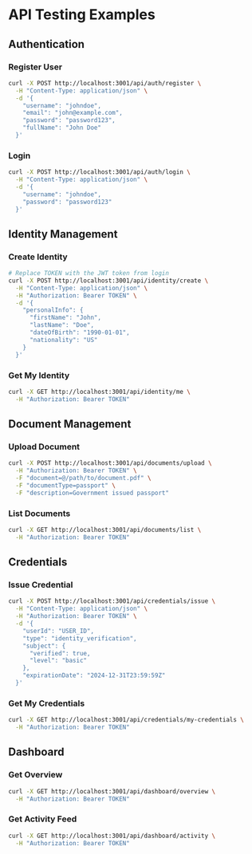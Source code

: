 # API Testing Examples

## Authentication

### Register User
```bash
curl -X POST http://localhost:3001/api/auth/register \
  -H "Content-Type: application/json" \
  -d '{
    "username": "johndoe",
    "email": "john@example.com",
    "password": "password123",
    "fullName": "John Doe"
  }'
```

### Login
```bash
curl -X POST http://localhost:3001/api/auth/login \
  -H "Content-Type: application/json" \
  -d '{
    "username": "johndoe",
    "password": "password123"
  }'
```

## Identity Management

### Create Identity
```bash
# Replace TOKEN with the JWT token from login
curl -X POST http://localhost:3001/api/identity/create \
  -H "Content-Type: application/json" \
  -H "Authorization: Bearer TOKEN" \
  -d '{
    "personalInfo": {
      "firstName": "John",
      "lastName": "Doe",
      "dateOfBirth": "1990-01-01",
      "nationality": "US"
    }
  }'
```

### Get My Identity
```bash
curl -X GET http://localhost:3001/api/identity/me \
  -H "Authorization: Bearer TOKEN"
```

## Document Management

### Upload Document
```bash
curl -X POST http://localhost:3001/api/documents/upload \
  -H "Authorization: Bearer TOKEN" \
  -F "document=@/path/to/document.pdf" \
  -F "documentType=passport" \
  -F "description=Government issued passport"
```

### List Documents
```bash
curl -X GET http://localhost:3001/api/documents/list \
  -H "Authorization: Bearer TOKEN"
```

## Credentials

### Issue Credential
```bash
curl -X POST http://localhost:3001/api/credentials/issue \
  -H "Content-Type: application/json" \
  -H "Authorization: Bearer TOKEN" \
  -d '{
    "userId": "USER_ID",
    "type": "identity_verification",
    "subject": {
      "verified": true,
      "level": "basic"
    },
    "expirationDate": "2024-12-31T23:59:59Z"
  }'
```

### Get My Credentials
```bash
curl -X GET http://localhost:3001/api/credentials/my-credentials \
  -H "Authorization: Bearer TOKEN"
```

## Dashboard

### Get Overview
```bash
curl -X GET http://localhost:3001/api/dashboard/overview \
  -H "Authorization: Bearer TOKEN"
```

### Get Activity Feed
```bash
curl -X GET http://localhost:3001/api/dashboard/activity \
  -H "Authorization: Bearer TOKEN"
```